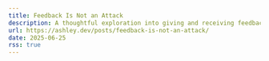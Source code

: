 ```yaml
---
title: Feedback Is Not an Attack
description: A thoughtful exploration into giving and receiving feedback
url: https://ashley.dev/posts/feedback-is-not-an-attack/
date: 2025-06-25
rss: true
---
```

